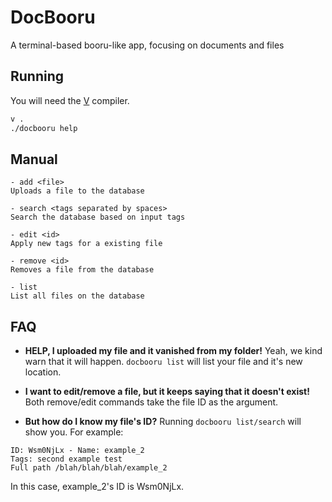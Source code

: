 # DocBooru

A terminal-based booru-like app, focusing on documents and files

## Running

You will need the [V](https://vlang.io) compiler.
```sh
v .
./docbooru help
```

## Manual

```
- add <file>
Uploads a file to the database

- search <tags separated by spaces>
Search the database based on input tags

- edit <id>
Apply new tags for a existing file

- remove <id>
Removes a file from the database

- list
List all files on the database
```

## FAQ

- **HELP, I uploaded my file and it vanished from my folder!**
Yeah, we kind warn that it will happen. `docbooru list` will list your file and it's new location.

- **I want to edit/remove a file, but it keeps saying that it doesn't exist!**
Both remove/edit commands take the file ID as the argument.

- **But how do I know my file's ID?**
Running `docbooru list/search` will show you. For example:
```
ID: Wsm0NjLx - Name: example_2
Tags: second example test
Full path /blah/blah/blah/example_2
```
In this case, example_2's ID is Wsm0NjLx.